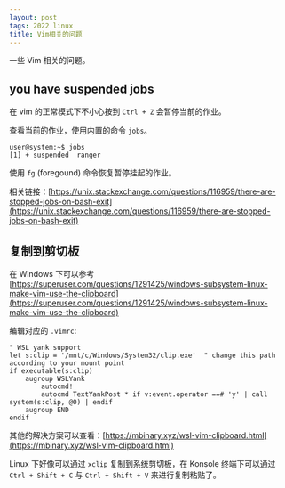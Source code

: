 ```yaml
---
layout: post
tags: 2022 linux
title: Vim相关的问题
---
```


一些 Vim 相关的问题。

## you have suspended jobs

在 vim 的正常模式下不小心按到 `Ctrl + Z` 会暂停当前的作业。

查看当前的作业，使用内置的命令 `jobs`。

```shell
user@system:~$ jobs
[1] + suspended  ranger
```

使用 `fg` (foregound) 命令恢复暂停挂起的作业。

相关链接：[https://unix.stackexchange.com/questions/116959/there-are-stopped-jobs-on-bash-exit](https://unix.stackexchange.com/questions/116959/there-are-stopped-jobs-on-bash-exit)

## 复制到剪切板

在 Windows 下可以参考 [https://superuser.com/questions/1291425/windows-subsystem-linux-make-vim-use-the-clipboard](https://superuser.com/questions/1291425/windows-subsystem-linux-make-vim-use-the-clipboard)

编辑对应的 `.vimrc`:

```vim
" WSL yank support
let s:clip = '/mnt/c/Windows/System32/clip.exe'  " change this path according to your mount point
if executable(s:clip)
    augroup WSLYank
        autocmd!
        autocmd TextYankPost * if v:event.operator ==# 'y' | call system(s:clip, @0) | endif
    augroup END
endif
```

其他的解决方案可以查看：[https://mbinary.xyz/wsl-vim-clipboard.html](https://mbinary.xyz/wsl-vim-clipboard.html)

Linux 下好像可以通过 `xclip` 复制到系统剪切板，在 Konsole 终端下可以通过 `Ctrl + Shift + C` 与 `Ctrl + Shift + V` 来进行复制粘贴了。
